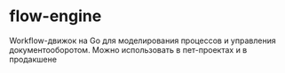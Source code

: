 # flow-engine
Workflow-движок на Go для моделирования процессов и управления документооборотом. Можно использовать в пет-проектах и в продакшене
